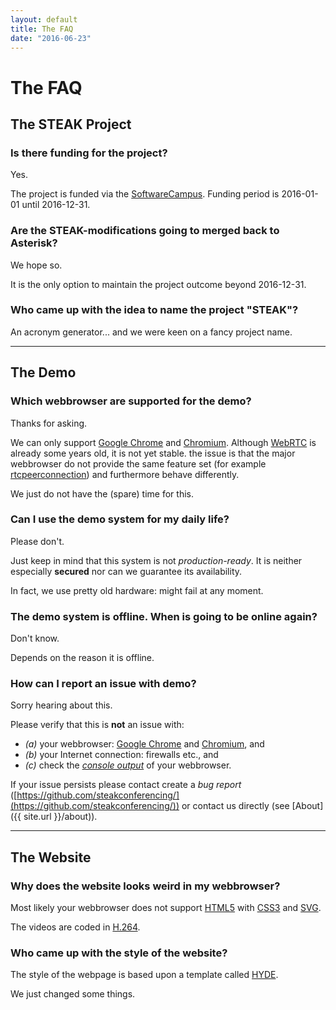 ```yaml
---
layout: default
title: The FAQ
date: "2016-06-23"
---
```

The FAQ
===

The STEAK Project
---

### Is there funding for the project?

Yes.

The project is funded via the [SoftwareCampus](http://www.softwarecampus.de/).
Funding period is 2016-01-01 until 2016-12-31.

### Are the STEAK-modifications going to merged back to Asterisk?

We hope so.

It is the only option to maintain the project outcome beyond 2016-12-31.

### Who came up with the idea to name the project "STEAK"?

An acronym generator...
and we were keen on a fancy project name.

<hr />

The Demo
---

### Which webbrowser are supported for the demo?

Thanks for asking.

We can only support [Google Chrome](https://www.google.com/chrome/) and [Chromium](https://www.chromium.org/).
Although [WebRTC](https://webrtc.org/) is already some years old, it is not yet stable.
the issue is that the major webbrowser do not provide the same feature set (for example [rtcpeerconnection](http://caniuse.com/#feat=rtcpeerconnection)) and furthermore behave differently.

We just do not have the (spare) time for this.


### Can I use the demo system for my daily life?

Please don't.

Just keep in mind that this system is not _production-ready_.
It is neither especially __secured__ nor can we guarantee its availability.

In fact, we use pretty old hardware: might fail at any moment.


### The demo system is offline. When is going to be online again?

Don't know.

Depends on the reason it is offline.


### How can I report an issue with demo?

Sorry hearing about this.

Please verify that this is __not__ an issue with:

* _(a)_ your webbrowser: [Google Chrome](https://www.google.com/chrome/) and [Chromium](https://www.chromium.org/), and
* _(b)_ your Internet connection: firewalls etc., and
* _(c)_ check the [_console output_](https://developer.chrome.com/devtools) of your webbrowser.

If your issue persists please contact create a _bug report_ ([https://github.com/steakconferencing/](https://github.com/steakconferencing/)) or contact us directly (see [About]({{ site.url }}/about)).

<hr />

The Website
---

### Why does the website looks weird in my webbrowser?

Most likely your webbrowser does not support [HTML5](https://en.wikipedia.org/wiki/HTML5) with [CSS3](https://en.wikipedia.org/wiki/Cascading_Style_Sheets#CSS_3) and [SVG](https://en.wikipedia.org/wiki/Scalable_Vector_Graphics).

The videos are coded in [H.264](https://en.wikipedia.org/wiki/H.264/MPEG-4_AVC).


### Who came up with the style of the website?
The style of the webpage is based upon a template called [HYDE](https://github.com/poole/hyde).

We just changed some things.
